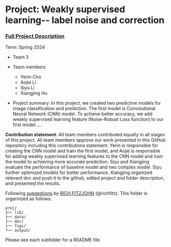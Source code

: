 # Project: Weakly supervised learning-- label noise and correction


### [Full Project Description](doc/project3_desc.md)

Term: Spring 2024

+ Team 3
+ Team members
	+ Yerin Cho
	+ Aojie Li
	+ Siyu Li
	+ Xiangjing Hu

+ Project summary: In this project, we created two predictive models for image classification and prediction. The first model is Convolutional Neural Network (CNN) model. To achieve better accuracy, we add weakly supervised learning feature (Noise-Robust Loss function) to our first model.....
	
**Contribution statement**: All team members contributed equally in all stages of this project. All team members approve our work presented in this GitHub repository including this contributions statement. Yerin is responsible for creating the CNN model and train the first model, and Aojie is responsible for adding weakly supervised learning features to the CNN model and train the model to achieving more accurate prediction. Siyu and Xiangjing evaluate the performance of baseline model and two complex model. Siyu further optimized models for better performance. Xiangjing organized relevant doc and push it to the github, edited project and folder description, and presented the results.

Following [suggestions](http://nicercode.github.io/blog/2013-04-05-projects/) by [RICH FITZJOHN](http://nicercode.github.io/about/#Team) (@richfitz). This folder is orgarnized as follows.

```
proj/
├── lib/
├── data/
├── doc/
├── figs/
└── output/
```

Please see each subfolder for a README file.
